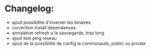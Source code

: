Changelog:
===

- ajout possibilite d'inverser les binaires 
- correction install dependances
- annulation refresh a la sauvegarde, trop long
- ajout test ping reseau
- ajout de la possibilite de config la communaute, public ou private